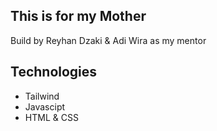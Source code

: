 ## This is for my Mother

Build by Reyhan Dzaki & Adi Wira as my mentor

## Technologies

- Tailwind
- Javascipt
- HTML & CSS
